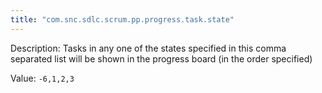 ```yaml
---
title: "com.snc.sdlc.scrum.pp.progress.task.state"
---
```


Description: Tasks in any one of the states specified in this comma separated list will be shown in the progress board (in the order specified)

Value: `-6,1,2,3`